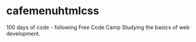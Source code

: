 # cafemenuhtmlcss
100 days of code - following Free Code Camp  Studying the basics of web development.
